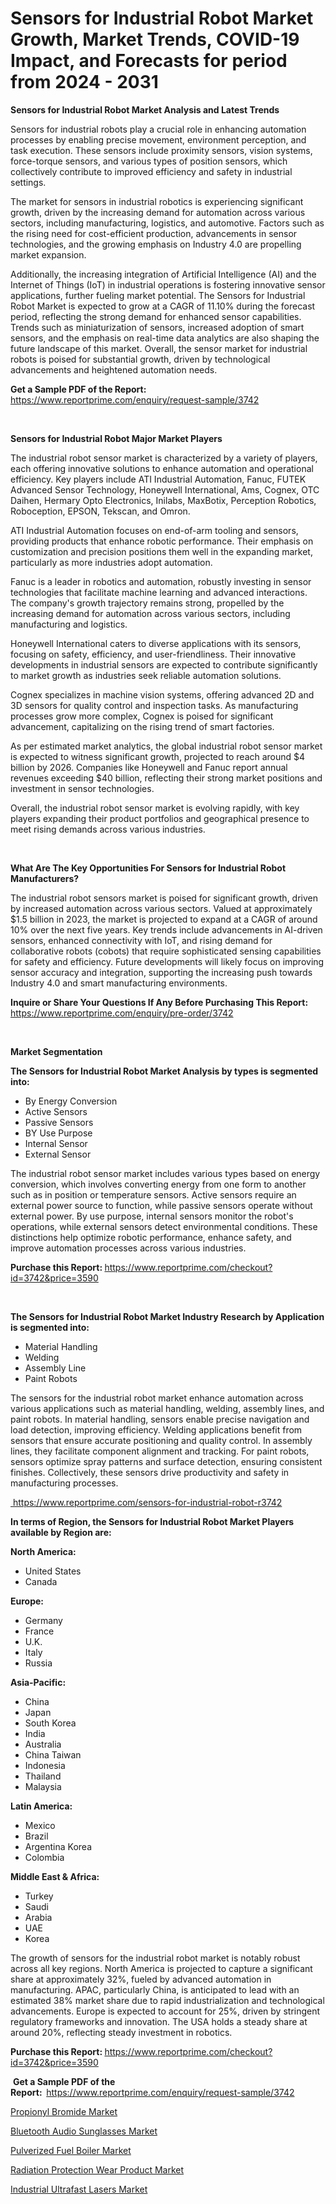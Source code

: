 <p><h1>Sensors for Industrial Robot Market Growth, Market Trends, COVID-19 Impact, and Forecasts for period from 2024 - 2031</h1></p><p><strong>Sensors for Industrial Robot Market Analysis and Latest Trends</strong></p>
<p><p>Sensors for industrial robots play a crucial role in enhancing automation processes by enabling precise movement, environment perception, and task execution. These sensors include proximity sensors, vision systems, force-torque sensors, and various types of position sensors, which collectively contribute to improved efficiency and safety in industrial settings. </p><p>The market for sensors in industrial robotics is experiencing significant growth, driven by the increasing demand for automation across various sectors, including manufacturing, logistics, and automotive. Factors such as the rising need for cost-efficient production, advancements in sensor technologies, and the growing emphasis on Industry 4.0 are propelling market expansion. </p><p>Additionally, the increasing integration of Artificial Intelligence (AI) and the Internet of Things (IoT) in industrial operations is fostering innovative sensor applications, further fueling market potential. The Sensors for Industrial Robot Market is expected to grow at a CAGR of 11.10% during the forecast period, reflecting the strong demand for enhanced sensor capabilities. Trends such as miniaturization of sensors, increased adoption of smart sensors, and the emphasis on real-time data analytics are also shaping the future landscape of this market. Overall, the sensor market for industrial robots is poised for substantial growth, driven by technological advancements and heightened automation needs.</p></p>
<p><strong>Get a Sample PDF of the Report:&nbsp;</strong> <a href="https://www.reportprime.com/enquiry/request-sample/3742">https://www.reportprime.com/enquiry/request-sample/3742</a></p>
<p>&nbsp;</p>
<p><strong>Sensors for Industrial Robot Major Market Players</strong></p>
<p><p>The industrial robot sensor market is characterized by a variety of players, each offering innovative solutions to enhance automation and operational efficiency. Key players include ATI Industrial Automation, Fanuc, FUTEK Advanced Sensor Technology, Honeywell International, Ams, Cognex, OTC Daihen, Hermary Opto Electronics, Inilabs, MaxBotix, Perception Robotics, Roboception, EPSON, Tekscan, and Omron.</p><p>ATI Industrial Automation focuses on end-of-arm tooling and sensors, providing products that enhance robotic performance. Their emphasis on customization and precision positions them well in the expanding market, particularly as more industries adopt automation.</p><p>Fanuc is a leader in robotics and automation, robustly investing in sensor technologies that facilitate machine learning and advanced interactions. The company's growth trajectory remains strong, propelled by the increasing demand for automation across various sectors, including manufacturing and logistics.</p><p>Honeywell International caters to diverse applications with its sensors, focusing on safety, efficiency, and user-friendliness. Their innovative developments in industrial sensors are expected to contribute significantly to market growth as industries seek reliable automation solutions.</p><p>Cognex specializes in machine vision systems, offering advanced 2D and 3D sensors for quality control and inspection tasks. As manufacturing processes grow more complex, Cognex is poised for significant advancement, capitalizing on the rising trend of smart factories.</p><p>As per estimated market analytics, the global industrial robot sensor market is expected to witness significant growth, projected to reach around $4 billion by 2026. Companies like Honeywell and Fanuc report annual revenues exceeding $40 billion, reflecting their strong market positions and investment in sensor technologies.</p><p>Overall, the industrial robot sensor market is evolving rapidly, with key players expanding their product portfolios and geographical presence to meet rising demands across various industries.</p></p>
<p>&nbsp;</p>
<p><strong>What Are The Key Opportunities For Sensors for Industrial Robot Manufacturers?</strong></p>
<p><p>The industrial robot sensors market is poised for significant growth, driven by increased automation across various sectors. Valued at approximately $1.5 billion in 2023, the market is projected to expand at a CAGR of around 10% over the next five years. Key trends include advancements in AI-driven sensors, enhanced connectivity with IoT, and rising demand for collaborative robots (cobots) that require sophisticated sensing capabilities for safety and efficiency. Future developments will likely focus on improving sensor accuracy and integration, supporting the increasing push towards Industry 4.0 and smart manufacturing environments.</p></p>
<p><strong>Inquire or Share Your Questions If Any Before Purchasing This Report:</strong> <a href="https://www.reportprime.com/enquiry/pre-order/3742">https://www.reportprime.com/enquiry/pre-order/3742</a></p>
<p>&nbsp;</p>
<p><strong>Market Segmentation</strong></p>
<p><strong>The Sensors for Industrial Robot Market Analysis by types is segmented into:</strong></p>
<p><ul><li>By Energy Conversion</li><li>Active Sensors</li><li>Passive Sensors</li><li>BY Use Purpose</li><li>Internal Sensor</li><li>External Sensor</li></ul></p>
<p><p>The industrial robot sensor market includes various types based on energy conversion, which involves converting energy from one form to another such as in position or temperature sensors. Active sensors require an external power source to function, while passive sensors operate without external power. By use purpose, internal sensors monitor the robot's operations, while external sensors detect environmental conditions. These distinctions help optimize robotic performance, enhance safety, and improve automation processes across various industries.</p></p>
<p><strong>Purchase this Report:&nbsp;</strong><a href="https://www.reportprime.com/checkout?id=3742&price=3590">https://www.reportprime.com/checkout?id=3742&price=3590</a></p>
<p>&nbsp;</p>
<p><strong>The Sensors for Industrial Robot Market Industry Research by Application is segmented into:</strong></p>
<p><ul><li>Material Handling</li><li>Welding</li><li>Assembly Line</li><li>Paint Robots</li></ul></p>
<p><p>The sensors for the industrial robot market enhance automation across various applications such as material handling, welding, assembly lines, and paint robots. In material handling, sensors enable precise navigation and load detection, improving efficiency. Welding applications benefit from sensors that ensure accurate positioning and quality control. In assembly lines, they facilitate component alignment and tracking. For paint robots, sensors optimize spray patterns and surface detection, ensuring consistent finishes. Collectively, these sensors drive productivity and safety in manufacturing processes.</p></p>
<p><a href="https://www.reportprime.com/sensors-for-industrial-robot-r3742">&nbsp;https://www.reportprime.com/sensors-for-industrial-robot-r3742</a></p>
<p><strong>In terms of Region, the Sensors for Industrial Robot Market Players available by Region are:</strong></p>
<p>
    <p> <strong> North America: </strong>
        <ul>
            <li>United States</li>
            <li>Canada</li>
        </ul>
        </p> 
    <p> <strong> Europe: </strong>
        <ul>
            <li>Germany</li>
            <li>France</li>
            <li>U.K.</li>
            <li>Italy</li>
            <li>Russia</li>
        </ul>
        </p> 
    <p> <strong> Asia-Pacific: </strong>
        <ul>
            <li>China</li>
            <li>Japan</li>
            <li>South Korea</li>
            <li>India</li>
            <li>Australia</li>
            <li>China Taiwan</li>
            <li>Indonesia</li>
            <li>Thailand</li>
            <li>Malaysia</li>
        </ul>
        </p> 
    <p> <strong> Latin America: </strong>
        <ul>
            <li>Mexico</li>
            <li>Brazil</li>
            <li>Argentina Korea</li>
            <li>Colombia</li>
        </ul>
        </p> 
    <p> <strong> Middle East & Africa: </strong>
        <ul>
            <li>Turkey</li>
            <li>Saudi</li>
            <li>Arabia</li>
            <li>UAE</li>
            <li>Korea</li>
        </ul>
    </p>
    </p>
<p><p>The growth of sensors for the industrial robot market is notably robust across all key regions. North America is projected to capture a significant share at approximately 32%, fueled by advanced automation in manufacturing. APAC, particularly China, is anticipated to lead with an estimated 38% market share due to rapid industrialization and technological advancements. Europe is expected to account for 25%, driven by stringent regulatory frameworks and innovation. The USA holds a steady share at around 20%, reflecting steady investment in robotics.</p></p>
<p><strong>Purchase this Report: </strong><a href="https://www.reportprime.com/checkout?id=3742&price=3590">https://www.reportprime.com/checkout?id=3742&price=3590</a></p>
<p>&nbsp;<strong>Get a Sample PDF of the Report:&nbsp;&nbsp;</strong><a href="https://www.reportprime.com/enquiry/request-sample/3742">https://www.reportprime.com/enquiry/request-sample/3742</a></p>
<p><strong></strong></p>
<p><p><a href="https://www.linkedin.com/pulse/what-driving-global-propionyl-bromide-market-dive-trends-trbge?trackingId=%2FPlkE3AdQ%2BGRzR6W5Hdy6g%3D%3D">Propionyl Bromide Market</a></p><p><a href="https://issuu.com/reportprime-2/docs/bluetooth-audio-sunglasses-market-s_6ef0dbd3c5b6ec">Bluetooth Audio Sunglasses Market</a></p><p><a href="https://www.linkedin.com/pulse/navigating-pulverized-fuel-boiler-market-expert-analysis-forecast-2jtje?trackingId=Zat0MHF%2BSli5XLnBnPAZcA%3D%3D">Pulverized Fuel Boiler Market</a></p><p><a href="https://issuu.com/reportprime-2/docs/radiation-protection-wear-product-m_4edc130d03105e">Radiation Protection Wear Product Market</a></p><p><a href="https://github.com/GroverBarry/Market-Research-Report-List-7/blob/main/industrial-ultrafast-lasers-market.md">Industrial Ultrafast Lasers Market</a></p></p>